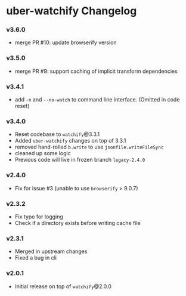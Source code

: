 # uber-watchify Changelog

### v3.6.0
  - merge PR #10: update browserify version

### v3.5.0
  - merge PR #9: support caching of implicit transform dependencies

### v3.4.1
  - add `-n` and `--no-watch` to command line interface. (Omitted in code reset)

### v3.4.0
  - Reset codebase to `watchify`@3.3.1
  - Added `uber-watchify` changes on top of 3.3.1
  - removed hand-rolled `b.write` to use `jsonfile.writeFileSync`
  - cleaned up some logic
  - Previous code will live in frozen branch `legacy-2.4.0`

### v2.4.0
  - Fix for issue #3 (unable to use `browserify` > 9.0.7)

### v2.3.2
  - Fix typo for logging
  - Check if a directory exists before writing cache file

### v2.3.1
  - Merged in upstream changes
  - Fixed a bug in cli

### v2.0.1
  - Initial release on top of `watchify`@2.0.0



